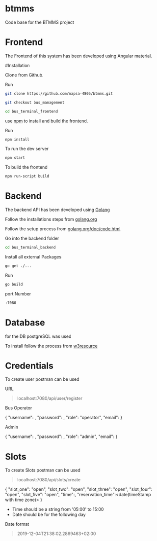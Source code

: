 # btmms
Code base for the BTMMS project

# Frontend

The Frontend of this system has been developed using Angular material.

#Installation

Clone from Github.

Run 
```bash
git clone https://github.com/napsa-4805/btmms.git
```

```bash
git checkout bus_management
```

```bash
cd bus_terminal_frontend
```


use [npm](https://www.npmjs.com/get-npm) to install and build the frontend.

Run
```bash
npm install
```

To run the dev server
```bash
npm start
```

To build the frontend
```bash
npm run-script build
```

# Backend

The backend API has been developed using [Golang]()

Follow the installations steps from [golang.org](https://golang.org/doc/install)

Follow the setup process from [golang.org/doc/code.html](golang.org/doc/code.html)

Go into the backend folder

```bash
cd bus_terminal_backend
```

Install all external Packages

```bash
go get ./...
```

Run

```bash
go build
```

port Number
```bash
:7080
```

# Database

for the DB postgreSQL was used

 
To install follow the process from [w3resource](https://www.w3resource.com/PostgreSQL/install-postgresql-on-linux-and-windows.php) 


# Credentials

To create user postman can be used

URL 
> localhost:7080/api/user/register


Bus Operator

{
	"username": <username>,
	"password": <password>,
	"role": "operator",
	"email": <email>
}


Admin

{
	"username": <username>,
	"password": <password>,
	"role": "admin",
	"email": <email>
}


# Slots

To create Slots postman can be used

> localhost:7080/api/slots/create

{
    "slot_one": "open",
    "slot_two": "open",
    "slot_three": "open",
    "slot_four": "open",
    "slot_five": "open",
    "time":<string>,
    "reservation_time":<date(timeStamp with time zone)>
}

+ Time should be a string from '05:00' to 15:00
+ Date should be for the following day 

Date format
> 2019-12-04T21:38:02.2869463+02:00